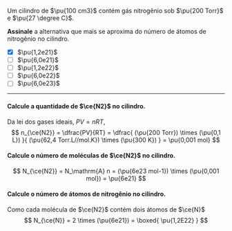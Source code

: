 Um cilindro de $\pu{100 cm3}$ contém gás nitrogênio sob $\pu{200 Torr}$ e $\pu{27 \degree C}$.

**Assinale** a alternativa que mais se aproxima do número de átomos de nitrogênio no cilindro.

- [x] $\pu{1,2e21}$
- [ ] $\pu{6,0e21}$
- [ ] $\pu{1,2e22}$
- [ ] $\pu{6,0e22}$
- [ ] $\pu{6,0e23}$

---

#### Calcule a quantidade de $\ce{N2}$ no cilindro.

Da lei dos gases ideais, $PV = nRT$,
$$
    n_{\ce{N2}} = \dfrac{PV}{RT} 
        = \dfrac{ (\pu{200 Torr}) \times (\pu{0,1 L}) }{ (\pu{62,4 Torr.L//mol.K}) \times (\pu{300 K}) }
        = \pu{0,001 mol}
$$

#### Calcule o número de moléculas de $\ce{N2}$ no cilindro.

$$
    N_{\ce{N2}} = N_\mathrm{A} n 
        = (\pu{6e23 mol-1}) \times (\pu{0,001 mol})
        = \pu{6e21}
$$

#### Calcule o número de átomos de nitrogênio no cilindro.

Como cada molécula de $\ce{N2}$ contém dois átomos de $\ce{N}$
$$
   N_{\ce{N}} 
      = 2 \times (\pu{6e21})
      = \boxed{ \pu{1,2E22} }
$$
